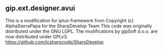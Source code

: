 ## gip.ext.designer.avui
This is a modification for iplus-framework from Copyright (c) AlphaSierraPapa for the SharpDevelop Team
This code was originally distributed under the GNU LGPL. The modifications by gipSoft d.o.o. are now distributed under GPLv3.
https://github.com/icsharpcode/SharpDevelop